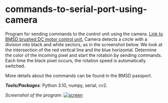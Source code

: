 # commands-to-serial-port-using-camera

Program for sending commands to the control unit using the camera. [Link to BMSD brushed DC motor control unit.](https://electroprivod.ru/bdc-driver_bmsd.htm)
Camera detects a circle with a division into black and white sectors, as in the screenshot below. We look at the intersection of the red vertical line and the blue horizontal.
Determine the color of the incoming pixel and start the rotation by sending commands. Each time the black pixel occurs, the rotation speed is automatically switched.

More details about the commands can be found in the BMSD passport.

_**Tools/Packages**_: 
Python 3.10, numpy, serial, cv2.

_Screenshot of the program:_
<a href="https://ibb.co/tmvMLJt"><img src="https://i.ibb.co/7YZJk15/screen.png" alt="screen" border="0"></a>